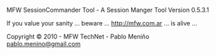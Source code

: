 MFW SessionCommander Tool - A Session Manger Tool
Version 0.5.3.1

If you value your sanity ... beware ... http://mfw.com.ar ... is alive ...

Copyright © 2010 - MFW TechNet - Pablo Meniño <pablo.menino@gmail.com>

